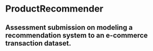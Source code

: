 # ProductRecommender

## Assessment submission on modeling a recommendation system to an e-commerce transaction dataset.
